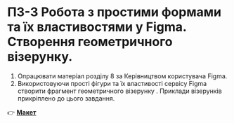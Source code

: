 # ПЗ-3 Робота з простими формами та їх властивостями у Figma. Створення геометричного візерунку.

1. Опрацювати матеріал розділу 8 за Керівництвом користувача Figma.
2. Використовуючи прості фігури  та їх властивості сервісу Figma  створити фрагмент геометричного візерунку . Приклади візерунків прикріплено до цього завдання.

👉 **[Макет](https://www.figma.com/design/C7Lqpp8S6ad9qhtNiV3NUD/Untitled?node-id=0-1&p=f&t=eN8I4PjFQeMiWWff-0)**